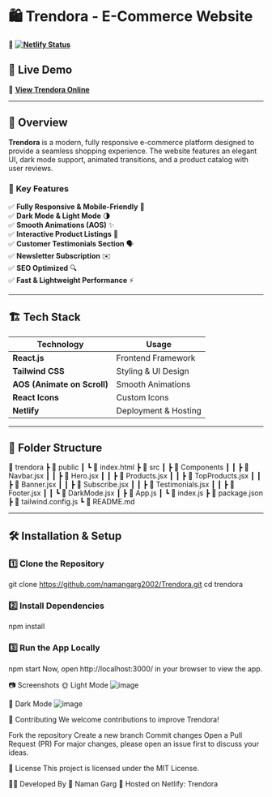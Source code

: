 # 🛍️ Trendora - E-Commerce Website

🔗 **[![Netlify Status](https://api.netlify.com/api/v1/badges/your-netlify-badge/status.svg)](https://e-commerce-trendora.netlify.app/)**

## 🚀 Live Demo  
🔗 **[View Trendora Online](https://e-commerce-trendora.netlify.app/)**  

---

## 📌 Overview  
**Trendora** is a modern, fully responsive e-commerce platform designed to provide a seamless shopping experience. The website features an elegant UI, dark mode support, animated transitions, and a product catalog with user reviews.  

### 🎯 **Key Features**  
✅ **Fully Responsive & Mobile-Friendly** 📱  
✅ **Dark Mode & Light Mode** 🌗  
✅ **Smooth Animations (AOS)** ✨  
✅ **Interactive Product Listings** 🛒  
✅ **Customer Testimonials Section** 🗣️  
✅ **Newsletter Subscription** ✉️  
✅ **SEO Optimized** 🔍  
✅ **Fast & Lightweight Performance** ⚡  

---

## 🏗️ Tech Stack  

| **Technology**      | **Usage**              |
|---------------------|-----------------------|
| **React.js**       | Frontend Framework     |
| **Tailwind CSS**   | Styling & UI Design    |
| **AOS (Animate on Scroll)** | Smooth Animations |
| **React Icons**    | Custom Icons           |
| **Netlify**        | Deployment & Hosting   |

---

## 📂 Folder Structure  

📂 trendora
┣ 📂 public
┃ ┗ 📜 index.html
┣ 📂 src
┃ ┣ 📂 Components
┃ ┃ ┣ 📜 Navbar.jsx
┃ ┃ ┣ 📜 Hero.jsx
┃ ┃ ┣ 📜 Products.jsx
┃ ┃ ┣ 📜 TopProducts.jsx
┃ ┃ ┣ 📜 Banner.jsx
┃ ┃ ┣ 📜 Subscribe.jsx
┃ ┃ ┣ 📜 Testimonials.jsx
┃ ┃ ┣ 📜 Footer.jsx
┃ ┃ ┗ 📜 DarkMode.jsx
┃ ┣ 📜 App.js
┃ ┗ 📜 index.js
┣ 📜 package.json
┣ 📜 tailwind.config.js
┗ 📜 README.md


---

## 🛠️ Installation & Setup  

### 1️⃣ **Clone the Repository**  

git clone https://github.com/namangarg2002/Trendora.git
cd trendora

### 2️⃣ **Install Dependencies**

npm install

### 3️⃣ **Run the App Locally**
npm start
Now, open http://localhost:3000/ in your browser to view the app.

📷 Screenshots
🌞 Light Mode
![image](https://github.com/user-attachments/assets/08cdd306-d7d3-442c-abdb-1483564ab76f)

🌙 Dark Mode
![image](https://github.com/user-attachments/assets/717f6dea-1482-4c06-821e-f1cbed350b3c)

🤝 Contributing
We welcome contributions to improve Trendora!

Fork the repository
Create a new branch
Commit changes
Open a Pull Request (PR)
For major changes, please open an issue first to discuss your ideas.

📜 License
This project is licensed under the MIT License.

👨‍💻 Developed By
📌 Naman Garg
🚀 Hosted on Netlify: Trendora


